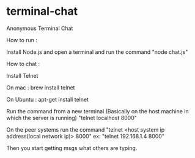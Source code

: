 # terminal-chat
Anonymous Terminal Chat

How to run :

  Install Node.js and open a terminal and run the command "node chat.js"


How to chat : 

  Install Telnet

  On mac : brew install telnet

  On Ubuntu : apt-get install telnet

  Run the command from a new terminal (Basically on the host machine in which the server is running) "telnet localhost 8000"

  On the peer systems run the command "telnet <host system ip address(local network ip)> 8000" ex: "telnet 192.168.1.4 8000" 
  
  Then you start getting msgs what others are typing.
 

